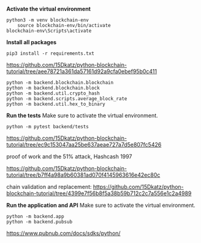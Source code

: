 **Activate the virtual environment**

```
python3 -m venv blockchain-env
    source blockchain-env/bin/activate
blockchain-env\Scripts\activate
```

**Install all packages**

```
pip3 install -r requirements.txt
```

https://github.com/15Dkatz/python-blockchain-tutorial/tree/aee78721a361da57161d92a9cfa0ebef95b0c411

```
python -m backend.blockchain.blockchain
python -m backend.blockchain.block
python -m backend.util.crypto_hash
python -m backend.scripts.average_block_rate
python -m backend.util.hex_to_binary
```

**Run the tests**
Make sure to activate the virtual environment.

```
python -m pytest backend/tests
```

https://github.com/15Dkatz/python-blockchain-tutorial/tree/ec9c153047aa25be637aeae727a7d5e807fc5426

proof of work and the 51% attack, Hashcash 1997

https://github.com/15Dkatz/python-blockchain-tutorial/tree/b7ff4a98a9b60381ad070f4145963616e42ec80c

chain validation and replacement:
https://github.com/15Dkatz/python-blockchain-tutorial/tree/4399e7f56b8f5a38b59b712c2c7a556e1c2a4989

**Run the application and API**
Make sure to activate the virtual environment.

```
python -m backend.app
python -m backend.pubsub
```

https://www.pubnub.com/docs/sdks/python/
